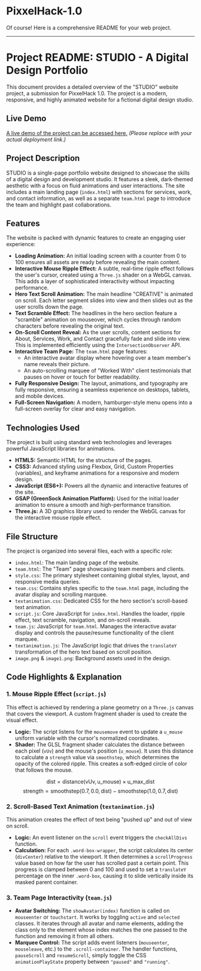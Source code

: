 # PixxelHack-1.0

Of course! Here is a comprehensive README for your web project.

---

# Project README: STUDIO - A Digital Design Portfolio

This document provides a detailed overview of the "STUDIO" website project, a submission for PixxelHack 1.0. The project is a modern, responsive, and highly animated website for a fictional digital design studio.

## Live Demo

[A live demo of the project can be accessed here.](https://your-live-demo-link.com) *(Please replace with your actual deployment link.)*

## Project Description

STUDIO is a single-page portfolio website designed to showcase the skills of a digital design and development studio. It features a sleek, dark-themed aesthetic with a focus on fluid animations and user interactions. The site includes a main landing page (`index.html`) with sections for services, work, and contact information, as well as a separate `team.html` page to introduce the team and highlight past collaborations.

## Features

The website is packed with dynamic features to create an engaging user experience:

* **Loading Animation:** An initial loading screen with a counter from 0 to 100 ensures all assets are ready before revealing the main content.
* **Interactive Mouse Ripple Effect:** A subtle, real-time ripple effect follows the user's cursor, created using a `Three.js` shader on a WebGL canvas. This adds a layer of sophisticated interactivity without impacting performance.
* **Hero Text Scroll Animation:** The main headline "CREATIVE" is animated on scroll. Each letter segment slides into view and then slides out as the user scrolls down the page.
* **Text Scramble Effect:** The headlines in the hero section feature a "scramble" animation on mouseover, which cycles through random characters before revealing the original text.
* **On-Scroll Content Reveal:** As the user scrolls, content sections for About, Services, Work, and Contact gracefully fade and slide into view. This is implemented efficiently using the `IntersectionObserver` API.
* **Interactive Team Page:** The `team.html` page features:
    * An interactive avatar display where hovering over a team member's name reveals their picture.
    * An auto-scrolling marquee of "Worked With" client testimonials that pauses on hover or touch for better readability.
* **Fully Responsive Design:** The layout, animations, and typography are fully responsive, ensuring a seamless experience on desktops, tablets, and mobile devices.
* **Full-Screen Navigation:** A modern, hamburger-style menu opens into a full-screen overlay for clear and easy navigation.

## Technologies Used

The project is built using standard web technologies and leverages powerful JavaScript libraries for animations.

* **HTML5:** Semantic HTML for the structure of the pages.
* **CSS3:** Advanced styling using Flexbox, Grid, Custom Properties (variables), and keyframe animations for a responsive and modern design.
* **JavaScript (ES6+):** Powers all the dynamic and interactive features of the site.
* **GSAP (GreenSock Animation Platform):** Used for the initial loader animation to ensure a smooth and high-performance transition.
* **Three.js:** A 3D graphics library used to render the WebGL canvas for the interactive mouse ripple effect.

## File Structure

The project is organized into several files, each with a specific role:

* `index.html`: The main landing page of the website.
* `team.html`: The "Team" page showcasing team members and clients.
* `style.css`: The primary stylesheet containing global styles, layout, and responsive media queries.
* `team.css`: Contains styles specific to the `team.html` page, including the avatar display and scrolling marquee.
* `textanimation.css`: Dedicated CSS for the hero section's scroll-based text animation.
* `script.js`: Core JavaScript for `index.html`. Handles the loader, ripple effect, text scramble, navigation, and on-scroll reveals.
* `team.js`: JavaScript for `team.html`. Manages the interactive avatar display and controls the pause/resume functionality of the client marquee.
* `textanimation.js`: The JavaScript logic that drives the `translateY` transformation of the hero text based on scroll position.
* `image.png` & `image1.png`: Background assets used in the design.

## Code Highlights & Explanation

### 1. Mouse Ripple Effect (`script.js`)

This effect is achieved by rendering a plane geometry on a `Three.js` canvas that covers the viewport. A custom fragment shader is used to create the visual effect.

* **Logic:** The script listens for the `mousemove` event to update a `u_mouse` uniform variable with the cursor's normalized coordinates.
* **Shader:** The GLSL fragment shader calculates the distance between each pixel (`vUv`) and the mouse's position (`u_mouse`). It uses this distance to calculate a `strength` value via `smoothstep`, which determines the opacity of the colored ripple. This creates a soft-edged circle of color that follows the mouse.

$$\text{dist} = \text{distance}(\text{vUv}, \text{u\_mouse}) \times \text{u\_max\_dist}$$
$$\text{strength} = \text{smoothstep}(0.7, 0.0, \text{dist}) - \text{smoothstep}(1.0, 0.7, \text{dist})$$

### 2. Scroll-Based Text Animation (`textanimation.js`)

This animation creates the effect of text being "pushed up" and out of view on scroll.

* **Logic:** An event listener on the `scroll` event triggers the `checkAllDivs` function.
* **Calculation:** For each `.word-box-wrapper`, the script calculates its center (`divCenter`) relative to the viewport. It then determines a `scrollProgress` value based on how far the user has scrolled past a certain point. This progress is clamped between 0 and 100 and used to set a `translateY` percentage on the inner `.word-box`, causing it to slide vertically inside its masked parent container.

### 3. Team Page Interactivity (`team.js`)

* **Avatar Switching:** The `showAvatar(index)` function is called on `mouseenter` or `touchstart`. It works by toggling `active` and `selected` classes. It iterates through all avatar and name elements, adding the class only to the element whose index matches the one passed to the function and removing it from all others.
* **Marquee Control:** The script adds event listeners (`mouseenter`, `mouseleave`, etc.) to the `.scroll-container`. The handler functions, `pauseScroll` and `resumeScroll`, simply toggle the CSS `animationPlayState` property between `"paused"` and `"running"`.
